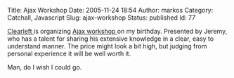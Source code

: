 Title: Ajax Workshop
Date: 2005-11-24 18:54
Author: markos
Category: Catchall, Javascript
Slug: ajax-workshop
Status: published
Id: 77

<html>
 <body>
  <div>
   <p>
    <a href="http://www.clearleft.com/">
     Clearleft
    </a>
    is organizing
    <a href="http://www.clearleft.com/training/ajax.php">
     Ajax workshop
    </a>
    on my birthday. Presented by Jeremy, who has a talent for sharing his extensive knowledge in a clear, easy to understand manner. The price might look a bit high, but judging from personal experience it will be well worth it.
   </p>
   <p>
    Man, do I wish I could go.
   </p>
  </div>
 </body>
</html>